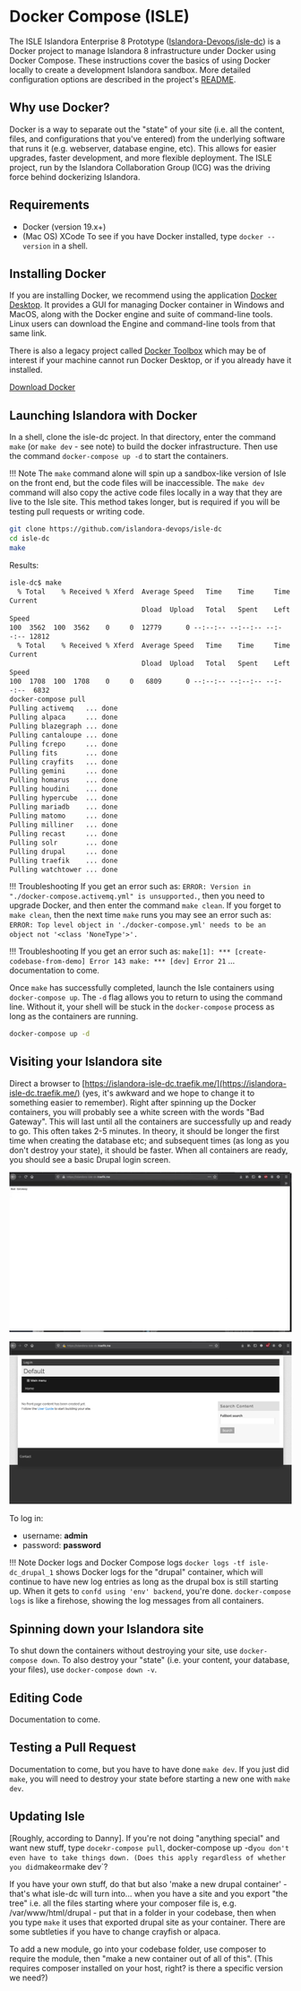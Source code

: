 # Docker Compose (ISLE)

The ISLE Islandora Enterprise 8 Prototype ([Islandora-Devops/isle-dc](https://github.com/Islandora-Devops/isle-dc)) is a Docker project to manage Islandora 8 infrastructure under Docker using Docker Compose. These instructions cover the basics of using Docker locally to create a development Islandora sandbox. More detailed configuration options are described in the project's [README](https://github.com/Islandora-Devops/isle-dc).

## Why use Docker?

Docker is a way to separate out the "state" of your site (i.e. all the content, files, and configurations that you've entered) from the underlying software that runs it (e.g. webserver, database engine, etc). This allows for easier upgrades, faster development, and more flexible deployment. The ISLE project, run by the Islandora Collaboration Group (ICG) was the driving force behind dockerizing Islandora.

## Requirements

* Docker (version 19.x+)
* (Mac OS) XCode 
To see if you have Docker installed, type `docker --version` in a shell.

## Installing Docker

If you are installing Docker, we recommend using the application [Docker Desktop](https://www.docker.com/products/docker-desktop). It provides a GUI for managing Docker container in Windows and MacOS, along with the Docker engine and suite of command-line tools. Linux users can download the Engine and command-line tools from that same link.

There is also a legacy project called [Docker Toolbox](https://docs.docker.com/toolbox/overview/) which may be of interest if your machine cannot run Docker Desktop, or if you already have it installed.


[Download Docker](https://www.docker.com/products/docker-desktop)


## Launching Islandora with Docker

In a shell, clone the isle-dc project. In that directory, enter the command `make` (or `make dev` - see note) to build the docker infrastructure. Then use the command `docker-compose up -d` to start the containers.

!!! Note
    The `make` command alone will spin up a sandbox-like version of Isle on the front end, but the code files will be inaccessible. The `make dev` command will also copy the active code files locally in a way that they are live to the Isle site. This method takes longer, but is required if you will be testing pull requests or writing code.

```bash
git clone https://github.com/islandora-devops/isle-dc
cd isle-dc
make
```


Results:
```
isle-dc$ make
  % Total    % Received % Xferd  Average Speed   Time    Time     Time  Current
                                 Dload  Upload   Total   Spent    Left  Speed
100  3562  100  3562    0     0  12779      0 --:--:-- --:--:-- --:--:-- 12812
  % Total    % Received % Xferd  Average Speed   Time    Time     Time  Current
                                 Dload  Upload   Total   Spent    Left  Speed
100  1708  100  1708    0     0   6809      0 --:--:-- --:--:-- --:--:--  6832
docker-compose pull
Pulling activemq   ... done
Pulling alpaca     ... done
Pulling blazegraph ... done
Pulling cantaloupe ... done
Pulling fcrepo     ... done
Pulling fits       ... done
Pulling crayfits   ... done
Pulling gemini     ... done
Pulling homarus    ... done
Pulling houdini    ... done
Pulling hypercube  ... done
Pulling mariadb    ... done
Pulling matomo     ... done
Pulling milliner   ... done
Pulling recast     ... done
Pulling solr       ... done
Pulling drupal     ... done
Pulling traefik    ... done
Pulling watchtower ... done
```

!!! Troubleshooting
    If you get an error such as: `ERROR: Version in "./docker-compose.activemq.yml" is unsupported.`, then you need to upgrade Docker, and then enter the command `make clean`. If you forget to `make clean`, then the next time `make` runs you may see an error such as: `ERROR: Top level object in './docker-compose.yml' needs to be an object not '<class 'NoneType'>'.`

!!! Troubleshooting
    If you get an error such as: `make[1]: *** [create-codebase-from-demo] Error 143 make: *** [dev] Error 21` ... documentation to come.


Once `make` has successfully completed, launch the Isle containers using `docker-compose up`. The `-d` flag allows you to return to using the command line. Without it, your shell will be stuck in the `docker-compose` process as long as the containers are running.


```bash
docker-compose up -d
```

## Visiting your Islandora site

Direct a browser to [https://islandora-isle-dc.traefik.me/](https://islandora-isle-dc.traefik.me/) (yes, it's awkward and we hope to change it to something easier to remember). Right after spinning up the Docker containers, you will probably see a white screen with the words "Bad Gateway". This will last until all the containers are successfully up and ready to go. This often takes 2-5 minutes. In theory, it should be longer the first time when creating the database etc; and subsequent times (as long as you don't destroy your state), it should be faster. When all containers are ready, you should see a basic Drupal login screen.

!["Bad Gateway" white screen while still loading](../assets/docker_bad_gateway_still_loading.png)

![Drupal login screen](../assets/docker_drupal_login_screen.png)

To log in:

* username: **admin**
* password: **password**

!!! Note Docker logs and Docker Compose logs
    `docker logs -tf isle-dc_drupal_1` shows Docker logs for the "drupal" container, which will continue to have new log entries as long as the drupal box is still starting up. When it gets to `confd using 'env' backend`, you're done. `docker-compose logs` is like a firehose, showing the log messages from all containers.

## Spinning down your Islandora site

To shut down the containers without destroying your site, use `docker-compose down`. To also destroy your "state" (i.e. your content, your database, your files), use `docker-compose down -v`.

## Editing Code

Documentation to come.

## Testing a Pull Request

Documentation to come, but you have to have done `make dev`. If you just did `make`, you will need to destroy your state before starting a new one with `make dev`.

## Updating Isle

[Roughly, according to Danny]. If you're not doing "anything special" and want new stuff, type `docekr-compose pull`, docker-compose up -d` you don't even have to take things down. (Does this apply regardless of whether you did `make` or `make dev`? 

If you have your own stuff, do that but also 'make a new drupal container' - that's what isle-dc will turn into... when you have a site and you export "the tree" i.e. all the files starting where your composer file is, e.g.  /var/www/html/drupal - put that in a folder in your codebase, then when you type `make` it uses that exported drupal site as your container. There are some subtleties if you have to change crayfish or alpaca.

To add a new module, go into your codebase folder, use composer to require the module, then "make a new container out of all of this". (This requires composer installed on your host, right? is there a specific version we need?)


